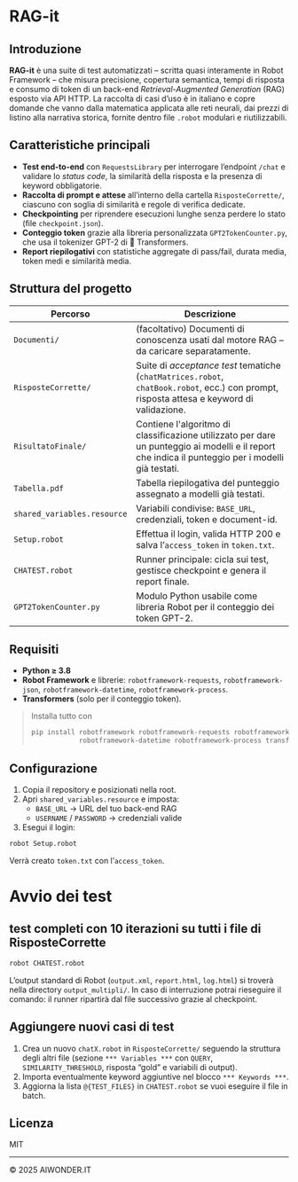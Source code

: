 # RAG-it

## Introduzione  
**RAG-it** è una suite di test automatizzati – scritta quasi interamente in Robot Framework – che misura precisione, copertura semantica, tempi di risposta e consumo di token di un back-end _Retrieval-Augmented Generation_ (RAG) esposto via API HTTP. La raccolta di casi d’uso è in italiano e copre domande che vanno dalla matematica applicata alle reti neurali, dai prezzi di listino alla narrativa storica, fornite dentro file `.robot` modulari e riutilizzabili.<!-- :contentReference[oaicite:0]{index=0} -->

## Caratteristiche principali  

* **Test end-to-end** con `RequestsLibrary` per interrogare l’endpoint `/chat` e validare lo _status code_, la similarità della risposta e la presenza di keyword obbligatorie.<!-- :contentReference[oaicite:1]{index=1} -->
* **Raccolta di prompt e attese** all’interno della cartella `RisposteCorrette/`, ciascuno con soglia di similarità e regole di verifica dedicate.<!-- :contentReference[oaicite:2]{index=2} -->
* **Checkpointing** per riprendere esecuzioni lunghe senza perdere lo stato (file `checkpoint.json`).<!-- :contentReference[oaicite:3]{index=3} -->
* **Conteggio token** grazie alla libreria personalizzata `GPT2TokenCounter.py`, che usa il tokenizer GPT-2 di 🤗 Transformers.<!-- :contentReference[oaicite:4]{index=4} -->
* **Report riepilogativi** con statistiche aggregate di pass/fail, durata media, token medi e similarità media.<!-- :contentReference[oaicite:5]{index=5} -->

## Struttura del progetto  

| Percorso | Descrizione |
|----------|-------------|
| `Documenti/` | (facoltativo) Documenti di conoscenza usati dal motore RAG – da caricare separatamente. |
| `RisposteCorrette/` | Suite di _acceptance test_ tematiche (`chatMatrices.robot`, `chatBook.robot`, ecc.) con prompt, risposta attesa e keyword di validazione.<!-- :contentReference[oaicite:6]{index=6} --> |
| `RisultatoFinale/` | Contiene l'algoritmo di classificazione utilizzato per dare un punteggio ai modelli e il report che indica il punteggio per i modelli già testati.|
| `Tabella.pdf` | Tabella riepilogativa del punteggio assegnato a modelli già testati.|
| `shared_variables.resource` | Variabili condivise: `BASE_URL`, credenziali, token e document-id.<!-- :contentReference[oaicite:7]{index=7} --> |
| `Setup.robot` | Effettua il login, valida HTTP 200 e salva l’`access_token` in `token.txt`.<!-- :contentReference[oaicite:8]{index=8} --> |
| `CHATEST.robot` | Runner principale: cicla sui test, gestisce checkpoint e genera il report finale.<!-- :contentReference[oaicite:9]{index=9} --> |
| `GPT2TokenCounter.py` | Modulo Python usabile come libreria Robot per il conteggio dei token GPT-2.<!-- :contentReference[oaicite:10]{index=10} --> |

## Requisiti  

* **Python ≥ 3.8**  
* **Robot Framework** e librerie: `robotframework-requests`, `robotframework-json`, `robotframework-datetime`, `robotframework-process`.<!-- :contentReference[oaicite:11]{index=11} -->  
* **Transformers** (solo per il conteggio token).<!-- :contentReference[oaicite:12]{index=12} -->

> Installa tutto con  
> ```bash
> pip install robotframework robotframework-requests robotframework-json \
>             robotframework-datetime robotframework-process transformers
> ```

## Configurazione  

1. Copia il repository e posizionati nella root.  
2. Apri `shared_variables.resource` e imposta:  
   * `BASE_URL` → URL del tuo back-end RAG  
   * `USERNAME` / `PASSWORD` → credenziali valide  
3. Esegui il login:  
```bash
robot Setup.robot
```

Verrà creato `token.txt` con l’`access_token`.

# Avvio dei test

## test completi con 10 iterazioni su tutti i file di RisposteCorrette
```bash
robot CHATEST.robot
```

L’output standard di Robot (`output.xml`, `report.html`, `log.html`) si troverà nella directory `output_multipli/`. In caso di interruzione potrai rieseguire il comando: il runner ripartirà dal file successivo grazie al checkpoint.

## Aggiungere nuovi casi di test

1. Crea un nuovo `chatX.robot` in `RisposteCorrette/` seguendo la struttura degli altri file (sezione `*** Variables ***` con `QUERY`, `SIMILARITY_THRESHOLD`, risposta “gold” e variabili di output).
2. Importa eventualmente keyword aggiuntive nel blocco `*** Keywords ***`.
3. Aggiorna la lista `@{TEST_FILES}` in `CHATEST.robot` se vuoi eseguire il file in batch.


## Licenza

MIT

---

© 2025 AIWONDER.IT
